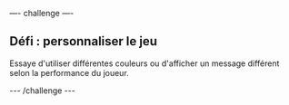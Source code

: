 —- challenge —-

## Défi : personnaliser le jeu

Essaye d'utiliser différentes couleurs ou d'afficher un message différent selon la performance du joueur.

\--- /challenge \---
